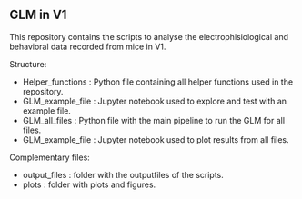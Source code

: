 ## GLM in V1
This repository contains the scripts to analyse the electrophisiological 
and behavioral data recorded from mice in V1.

Structure:
- Helper_functions : Python file containing all helper functions used in the repository.
- GLM_example_file : Jupyter notebook used to explore and test with an example file.
- GLM_all_files : Python file with the main pipeline to run the GLM for all files.
- GLM_example_file : Jupyter notebook used to plot results from all files.

Complementary files:
- output_files : folder with the outputfiles of the scripts.
- plots : folder with plots and figures.
